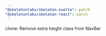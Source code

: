 ```yaml
---
"@skeletonlabs/skeleton-svelte": patch
"@skeletonlabs/skeleton-react": patch
---
```


chore: Remove extra height class from NavBar
